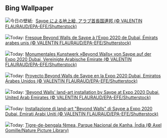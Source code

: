 ## Bing Wallpaper
![](https://www.bing.com/th?id=OHR.SaypeDubai_JA-JP1584990235_UHD.jpg&w=1000)今日の壁紙: &nbsp;[Saype による地上絵, アラブ首長国連邦 (© VALENTIN FLAURAUD/EPA-EFE/Shutterstock)](https://www.bing.com/th?id=OHR.SaypeDubai_JA-JP1584990235_UHD.jpg)
<br><br/>
![](https://www.bing.com/th?id=OHR.SaypeDubai_FR-FR8249612257_UHD.jpg&w=1000)Today: [Fresque Beyond Walls de Saype à l’Expo 2020 de Dubaï, Émirats arabes unis (© VALENTIN FLAURAUD/EPA-EFE/Shutterstock)](https://www.bing.com/th?id=OHR.SaypeDubai_FR-FR8249612257_UHD.jpg)
<br><br/>
![](https://www.bing.com/th?id=OHR.SaypeDubai_DE-DE6760709663_UHD.jpg&w=1000)Today: [Monumentales Kunstwerk »Beyond Walls« von Saype auf der Expo 2020 Dubai, Vereinigte Arabische Emirate (© VALENTIN FLAURAUD/EPA-EFE/Shutterstock)](https://www.bing.com/th?id=OHR.SaypeDubai_DE-DE6760709663_UHD.jpg)
<br><br/>
![](https://www.bing.com/th?id=OHR.SaypeDubai_ES-ES3758779799_UHD.jpg&w=1000)Today: [Proyecto Beyond Walls de Saype en la Expo 2020 Dubai, Emiratos Árabes Unidos (© VALENTIN FLAURAUD/EPA-EFE/Shutterstock)](https://www.bing.com/th?id=OHR.SaypeDubai_ES-ES3758779799_UHD.jpg)
<br><br/>
![](https://www.bing.com/th?id=OHR.SaypeDubai_EN-GB0166964258_UHD.jpg&w=1000)Today: ['Beyond Walls' land-art installation by Saype at Expo 2020 Dubai, United Arab Emirates (© VALENTIN FLAURAUD/EPA-EFE/Shutterstock)](https://www.bing.com/th?id=OHR.SaypeDubai_EN-GB0166964258_UHD.jpg)
<br><br/>
![](https://www.bing.com/th?id=OHR.SaypeDubai_IT-IT8691118780_UHD.jpg&w=1000)Today: [Installazione di land-art "Beyond Walls" di Saype a Expo 2020 Dubai, Emirati Arabi Uniti (© VALENTIN FLAURAUD/EPA-EFE/Shutterstock)](https://www.bing.com/th?id=OHR.SaypeDubai_IT-IT8691118780_UHD.jpg)
<br><br/>
![](https://www.bing.com/th?id=OHR.TigerDay_PT-BR9994663817_UHD.jpg&w=1000)Today: [Tigre-de-bengala fêmea, Parque Nacional de Kanha, Índia (© Axel Gomille/Nature Picture Library)](https://www.bing.com/th?id=OHR.TigerDay_PT-BR9994663817_UHD.jpg)
<br><br/>
